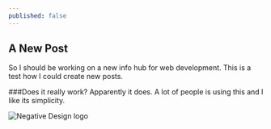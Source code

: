 ```yaml
---
published: false
---
```


## A New Post

So I should be working on a new info hub for web development. This is a test how I could create new posts.

###Does it really work?
Apparently it does. A lot of people is using this and I like its simplicity.

![Negative Design logo]({{site.baseurl}}/_posts/facebook.png)



